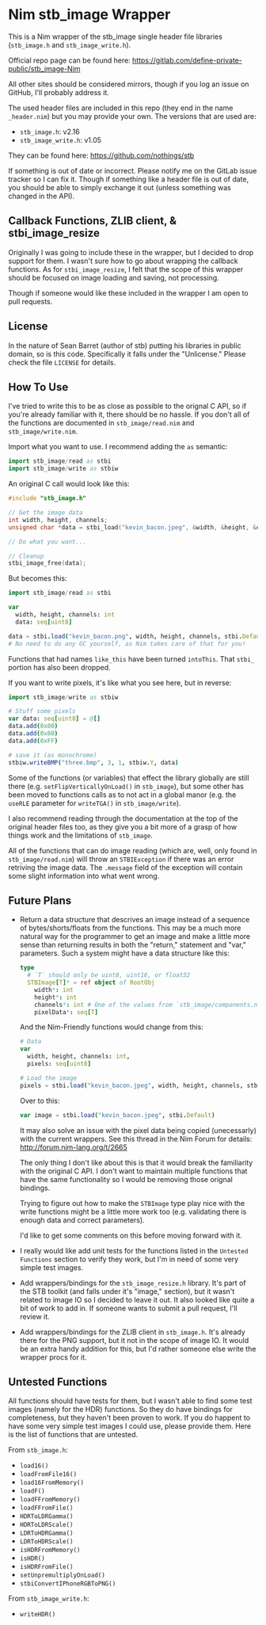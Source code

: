 Nim stb_image Wrapper
=====================

This is a Nim wrapper of the stb_image single header file libraries
(`stb_image.h` and `stb_image_write.h`).

Official repo page can be found here:
https://gitlab.com/define-private-public/stb_image-Nim

All other sites should be considered mirrors, though if you log an issue on
GitHub, I'll probably address it.

The used header files are included in this repo (they end in the name
`_header.nim`) but you may provide your own.
The versions that are used are:

 - `stb_image.h`: v2.16
 - `stb_image_write.h`: v1.05

They can be found here: https://github.com/nothings/stb

If something is out of date or incorrect.  Please notify me on the GitLab issue
tracker so I can fix it.  Though if something like a header file is out of date,
you should be able to simply exchange it out (unless something was changed in
the API).


Callback Functions, ZLIB client, & stbi_image_resize
----------------------------------------------------

Originally I was going to include these in the wrapper, but I decided to drop
support for them.  I wasn't sure how to go about wrapping the callback
functions.  As for `stbi_image_resize`, I felt that the scope of this wrapper
should be focused on image loading and saving, not processing.

Though if someone would like these included in the wrapper I am open to pull
requests.


License
-------

In the nature of Sean Barret (author of stb) putting his libraries in public
domain, so is this code.  Specifically it falls under the "Unlicense."  Please
check the file `LICENSE` for details.


How To Use
----------

I've tried to write this to be as close as possible to the orignal C API, so if
you're already familiar with it, there should be no hassle.  If you don't all of
the functions are documented in `stb_image/read.nim` and `stb_image/write.nim`.

Import what you want to use.  I recommend adding the `as` semantic:

```nim
import stb_image/read as stbi
import stb_image/write as stbiw
```

An original C call would look like this:

```c
#include "stb_image.h"

// Get the image data
int width, height, channels;
unsigned char *data = stbi_load("kevin_bacon.jpeg", &width, &height, &channels, STBI_default);

// Do what you want...

// Cleanup
stbi_image_free(data);
```

But becomes this:

```nim
import stb_image/read as stbi

var
  width, height, channels: int
  data: seq[uint8]

data = stbi.load("kevin_bacon.png", width, height, channels, stbi.Default)
# No need to do any GC yourself, as Nim takes care of that for you!
```

Functions that had names `like_this` have been turned `intoThis`.  That `stbi_`
portion has also been dropped.

If you want to write pixels, it's like what you see here, but in reverse:

```nim
import stb_image/write as stbiw

# Stuff some pixels
var data: seq[uint8] = @[]
data.add(0x00)
data.add(0x80)
data.add(0xFF)

# save it (as monochrome)
stbiw.writeBMP("three.bmp", 3, 1, stbiw.Y, data)
```

Some of the functions (or variables) that effect the library globally are still
there (e.g. `setFlipVerticallyOnLoad()` in `stb_image`), but some other has been
moved to functions calls as to not act in a global manor (e.g. the `useRLE`
parameter for `writeTGA()` in `stb_image/write`).

I also recommend reading through the documentation at the top of the original
header files too, as they give you a bit more of a grasp of how things work and
the limitations of `stb_image`.

All of the functions that can do image reading (which are, well, only found in
`stb_image/read.nim`) will throw an `STBIException` if there was an error
retriving the image data.  The `.message` field of the exception will contain
some slight information into what went wrong.


Future Plans
------------

 - Return a data structure that descrives an image instead of a sequence of
   bytes/shorts/floats from the functions.  This may be a much more natural way
   for the programmer to get an image and make a little more sense than
   returning results in both the "return," statement and "var," parameters.
   Such a system might have a data structure like this:

   ```nim
   type
     # `T` should only be uint8, uint16, or float32
     STBImage[T]* = ref object of RootObj
       width*: int
       height*: int
       channels*: int # One of the values from `stb_image/components.nim`
       pixelData*: seq[T]
   ```

   And the Nim-Friendly functions would change from this:

   ```nim
   # Data
   var
     width, height, channels: int,
     pixels: seq[uint8]

   # Load the image
   pixels = stbi.load("kevin_bacon.jpeg", width, height, channels, stbi.Default)
   ```

   Over to this:

   ```nim
   var image = stbi.load("kevin_bacon.jpeg", stbi.Default)
   ```

   It may also solve an issue with the pixel data being copied (unecessarly)
   with the current wrappers.  See this thread in the Nim Forum for details:
   http://forum.nim-lang.org/t/2665

   The only thing I don't like about this is that it would break the familiarity
   with the original C API.  I don't want to maintain multiple functions that
   have the same functionality so I would be removing those orignal bindings.

   Trying to figure out how to make the `STBImage` type play nice with the
   write functions might be a little more work too (e.g. validating there is
   enough data and correct parameters).

   I'd like to get some comments on this before moving forward with it.

 - I really would like add unit tests for the functions listed in the `Untested
   Functions` section to verify they work, but I'm in need of some very simple
   test images.

 - Add wrappers/bindings for the `stb_image_resize.h` library.  It's part of the
   STB toolkit (and falls under it's "image," section), but it wasn't related to
   image IO so I decided to leave it out.  It also looked like quite a bit of
   work to add in.  If someone wants to submit a pull request, I'll review it.

 - Add wrappers/bindings for the ZLIB client in `stb_image.h`.  It's already
   there for the PNG support, but it not in the scope of image IO.  It would be
   an extra handy addition for this, but I'd rather someone else write the
   wrapper procs for it.


Untested Functions
------------------

All functions should have tests for them, but I wasn't able to find some test
images (namely for the HDR) functions.  So they do have bindings for
completeness, but they haven't been proven to work.  If you do happent to have
some very simple test images I could use, please provide them.  Here is the list
of functions that are untested.

From `stb_image.h`:
 - `load16()`
 - `loadFromFile16()`
 - `load16FromMemory()`
 - `loadF()`
 - `loadFFromMemory()`
 - `loadFFromFile()`
 - `HDRToLDRGamma()`
 - `HDRToLDRScale()`
 - `LDRToHDRGamma()`
 - `LDRToHDRScale()`
 - `isHDRFromMemory()`
 - `isHDR()`
 - `isHDRFromFile()`
 - `setUnpremultiplyOnLoad()`
 - `stbiConvertIPhoneRGBToPNG()`


From `stb_image_write.h`:
 - `writeHDR()`

